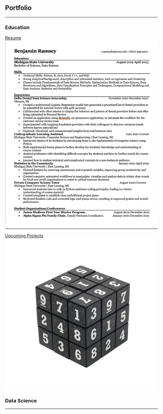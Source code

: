 ## Portfolio

---

### Education 

[Resume](images/2023ramsey_resume.pdf?raw=true)
<img src="images/resume.png?raw=true"/>

-- ---
[Upcoming Projects](/pdf/sample_presentation.pdf)
<img src="images/kisspng-sudoku-cube-jigsaw-puzzles-rubik-s-cube-puzzle-cub-5b1098f1833d61.7294962915278143855376.png?raw=true"/>

<!---
[Project 3 Title](http://example.com/)
<img src="images/dummy_thumbnail.jpg?raw=true"/>

---
 -->
### Data Science
<!-- 
- [finnian.boyle](https://www.instagram.com/p/CArM-bBgQEcJ4UbvFPmzyPMVS2elFACroX068Y0/)
- [joshallenqb](https://www.instagram.com/joshallenqb/)
- [Shower Coffee](images/IMG_0181.png?raw=true)
- [BFF](images/IMG_7532.png?raw=true) -->
<!-- - [Project 5 Title](http://example.com/) -->

---





